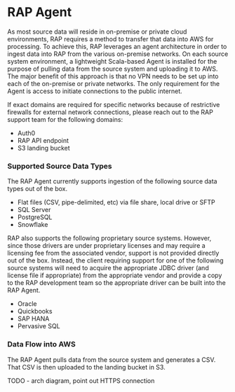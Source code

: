 # RAP Agent

As most source data will reside in on-premise or private cloud environments, RAP requires a method to transfer that data into AWS for processing.  To achieve this, RAP leverages an agent architecture in order to ingest data into RAP from the various on-premise networks.  On each source system environment, a lightweight Scala-based Agent is installed for the purpose of pulling data from the source system and uploading it to AWS.  The major benefit of this approach is that no VPN needs to be set up into each of the on-premise or private networks.  The only requirement for the Agent is access to initiate connections to the public internet.

If exact domains are required for specific networks because of restrictive firewalls for external network connections, please reach out to the RAP support team for the following domains:

* Auth0
* RAP API endpoint
* S3 landing bucket

### Supported Source Data Types

The RAP Agent currently supports ingestion of the following source data types out of the box.

* Flat files \(CSV, pipe-delimited, etc\) via file share, local drive or SFTP
* SQL Server
* PostgreSQL
* Snowflake

RAP also supports the following proprietary source systems.  However, since those drivers are under proprietary licenses and may require a licensing fee from the associated vendor, support is not provided directly out of the box.  Instead, the client requiring support for one of the following source systems will need to acquire the appropriate JDBC driver \(and license file if appropriate\) from the appropriate vendor and provide a copy to the RAP development team so the appropriate driver can be built into the RAP Agent.

* Oracle
* Quickbooks
* SAP HANA
* Pervasive SQL

### Data Flow into AWS

The RAP Agent pulls data from the source system and generates a CSV.  That CSV is then uploaded to the landing bucket in S3.

TODO - arch diagram, point out HTTPS connection

